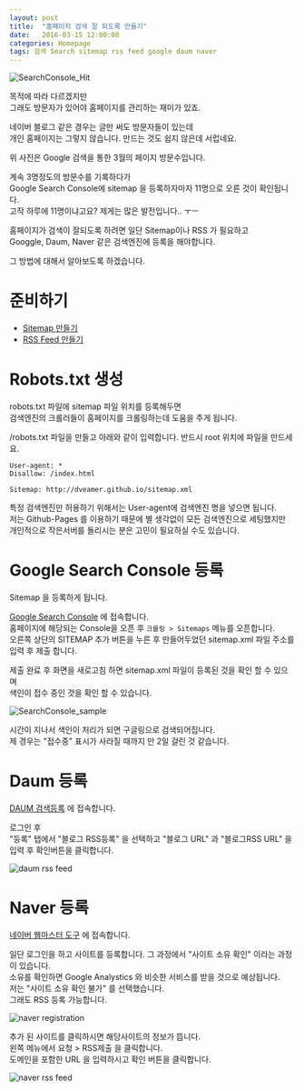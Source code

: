 ```yaml
---
layout: post
title:  "홈페이지 검색 잘 되도록 만들기"
date:   2016-03-15 12:00:00 
categories: Homepage
tags: 검색 Search sitemap rss feed google daum naver 
---
```


![SearchConsole_Hit](https://lh3.googleusercontent.com/wrtKRI9LBH4RC9PkwybmCtmLNq5DKtZ1zbPEwwWcLs4k5fmjT0HHv11uNUHVbgc7ZczCF-fxxftD-vyJq3jhLVNVgTirfC8R5SyuB7BD8cR_oaA29vhAElCXi9F3S0R1lXAO7oL1OPLZC40tbP6NhlC4cRvaSkPENcKPQKHCXfNBLLb0J8s3vkynvUlRE0HbVYcM6vG74vGfLiG43wO2fDdqtsfxQ2OfZKfl_ezQ5FcVY8Yc-NV_yu2nQwWMz9CvUHaYr3TSooI7IgZZOHxjOekvUeJQM-qkMfea2Chjcj3BImKQx__9V_-RBy6nNE7unHoz5yrHsbka6_xlQ89SqeLPJX6HWodCWIEeuLxEkFY8YLyIvGrF6A5mOiGYH5sOEWddYC9myv-EKhYReaeuzXfc98XvQyc8pKSWMRsDRR3vTq-XNElSKL-PMtymum8SdeMLx47QpaHFslhdVqRCUVQA5cM_u5P2WM0Yg4WEBUmmDMAvPSkwZNosoPBx5Dlod_HTeU_tlQgTLtp3rkLJ9-TGcEPKG6gHVtjnHo5qBgybLwWNO_4h1FVxrEDZxKbQ2KsM=w385-h683-no)  

목적에 따라 다르겠지만  
그래도 방문자가 있어야 홈페이지를 관리하는 재미가 있죠.  

네이버 블로그 같은 경우는 글만 써도 방문자들이 있는데  
개인 홈페이지는 그렇지 않습니다. 만드는 것도 쉽지 않은데 서럽네요.  

위 사진은 Google 검색을 통한 3월의 페이지 방문수입니다.  

<!--more-->

계속 3명정도의 방문수를 기록하다가  
Google Search Console에 sitemap 을 등록하자마자 11명으로 오른 것이 확인됩니다.  
고작 하루에 11명이냐고요? 제게는 많은 발전입니다.. ㅜㅡ  

홈페이지가 검색이 잘되도록 하려면 일단 Sitemap이나 RSS 가 필요하고  
Googgle, Daum, Naver 같은 검색엔진에 등록을 해야합니다.  

그 방법에 대해서 알아보도록 하겠습니다.  

# 준비하기
  * [Sitemap 만들기](/homepage/Sitemap.html)
  * [RSS Feed 만들기](/homepage/RSS-Feed.html)

# Robots.txt 생성

robots.txt 파일에 sitemap 파일 위치를 등록해두면  
검색엔진의 크롤러들이 홈페이지를 크롤링하는데 도움을 주게 됩니다.  

/robots.txt 파일을 만들고 아래와 같이 입력합니다. 반드시 root 위치에 파일을 만드세요.  

~~~
User-agent: *
Disallow: /index.html

Sitemap: http://dveamer.github.io/sitemap.xml
~~~

특정 검색엔진만 허용하기 위해서는 User-agent에 검색엔진 명을 넣으면 됩니다.  
저는 Github-Pages 를 이용하기 때문에 별 생각없이 모든 검색엔진으로 세팅했지만  
개인적으로 작은서버를 돌리시는 분은 고민이 필요하실 수도 있습니다.  

# Google Search Console 등록

Sitemap 을 등록하게 됩니다.  

[Google Search Console](https://www.google.com/webmasters/) 에 접속합니다.  
홈페이지에 해당되는 Console을 오픈 후 ```크롤링 > Sitemaps``` 메뉴를 오픈합니다.  
오른쪽 상단의 SITEMAP 추가 버튼을 누른 후 만들어두었던 sitemap.xml 파일 주소를 입력 후 제출 합니다.  

제출 완료 후 화면을 새로고침 하면 sitemap.xml 파일이 등록된 것을 확인 할 수 있으며  
색인이 접수 중인 것을 확인 할 수 있습니다.  

![SearchConsole_sample](https://lh3.googleusercontent.com/0QRzIfkzEXW8msaVZ08-7ekvqyxrc1KmH2ci78ZuFHHuIJmsajXCNUdPDJguqVWLPOVhBl5Jbu4FdfL8oPXPk_0ZONudVlV0TNzid-MtMF7rZp00YD-B6-snvL8K4JDtYfkkOIWZyOZPTg1TeyQ5vsuCE-xMORBIqtguRByfv8FYy00yJih3R-KfletZJzZ-KgUso9iiUZzTMhOJPFBIHkksJvSfugrywMclAednFn0l4Q5wyJ7uRBuiBwLJixyz69AmXwMw2MMSaMhCQvUii2ANGEymV0fHuCvIXbLzkEQ5lSoSqIeQpzT1rdAvyxwwtVPcONMNtEaAmgbT5XWLfPr26LX5WXvWdEFLUwcM0lIk_Pf8GM9ncrIYJMyM94lounWpiemmtDL9fqHK4Re5v5wmZK0axtnQ81yrOKLES3ZMezRBGdGTQwBRtfYk8WkPEJ0NJr1jurSyJ7WJX_mhkviXwp_2vK31udPP_1wurBWdI1Rk6zg6sxGlGTEeBzJl6N8S_YdCPKgty8YIM25lE0b2Y93Zgdwyz300H-eLElVg0x6y84i5OveAXbMvUMt_UqDe=w1280-h683-no)


시간이 지나서 색인이 처리가 되면 구글링으로 검색되어집니다.  
제 경우는 "접수중" 표시가 사라질 때까지 만 2일 걸린 것 같습니다.  


# Daum 등록

[DAUM 검색등록](https://register.search.daum.net/index.daum) 에 접속합니다.

로그인 후  
"등록" 탭에서 "블로그 RSS등록" 을 선택하고 "블로그 URL" 과 "블로그RSS URL" 을 입력 후 확인버튼을 클릭합니다. 

![daum rss feed](https://lh3.googleusercontent.com/8KiXI9yrt3jCl-eJOthd2HeER2zn3mw-j-wDrXQ35LTHvGG1qKf88Oz2g6KwpmKISjGGMVkyeswwDcilucwyUfN7oWUJym8kCoKmT1KJQ9sMi4NWrpFov0nnqz7cf6PzzhBEx1sLcVT2-zmYEFoMjJ_5aGntnXJSMqJWpWWWEI2wduxYy6SY6UJy00RZQ0UoeuG1FGPrhJBC6KeOPJ8bCooPh2rI4hsJTcYrlzeFSrhYWcOqODggT2CpoSDvFb5CGCuSG-n-ct8aZfsKd29yiSXDPq59JcQ0B4WGZ8gUjMQIns5O7e4mr3r-7EXJKg9h7Na7ov-YCDvI1OsxJ9y4nEa54SNaMnE1vMH8iwH9WD2P-2fv0Xz4C9ACwO9AHkSVTT8oCHI8tyiv4_a6JUmLFra-jLp3w41OSRUvJ6Cxcjx396Tuiqxax9x6h1I_ggKeH6A5xs9eiZSU0sq7Rga3gf1uQLBybJyiVLR3l3QkPJNQt4ofp_WKVhEUQrrZwKngUUknDWmwI1XA0DVevsb8G_E6IrDs4dXMYXvjCnpy2RhkStD_AmC_8rcpMkHE3IPZnYTL=w1310-h683-no)

# Naver 등록

[네이버 웹마스터 도구](http://webmastertool.naver.com/) 에 접속합니다.

일단 로그인을 하고 사이트를 등록합니다. 그 과정에서 "사이트 소유 확인" 이라는 과정이 있습니다.  
소유를 확인하면 Google Analystics 와 비슷한 서비스를 받을 것으로 예상됩니다.  
저는 "사이트 소유 확인 불가" 를 선택했습니다.  
그래도 RSS 등록 가능합니다.  

![naver registration](https://lh3.googleusercontent.com/XCiN7VXRiwvNymLRY0UVbosLHS2-yO-Mq79tn5HUj6ER5cKiIA0W8Fc4XbKmfnDnd_mj63hy7-he00jNdNaAn86Gb4cHV3N3zsFf2vGWjyFATjXirAC7KPAZWMpNcJU-x9urvzH0mXSvpd7qbIkwWvcYKrwj4X9SaK-NMi5uDnu9hjCGWd8k0UvyGY3cz7XEzlMl0bS8h75zid_E2cs1GXW298Ox1JznZSozkeNBSFS9Ec9z4dBgURrNBFF0giX5xT-gRn-sYegxX87PGerGtflqdgW1bHHTdEuQ15mOJFmuyvqHK7YZoHzGDieHGDM3H04QKpaFZ34x7rIrje-gPa_ZvBsA-A6nECXL60j6UtmZx-9EXNm4MXwgjk2yxryBO3JFaiHZnBBHyUV5564crhCzdTrOBbkcVfVl5TAaH6P_vZpoX3Uo3FjK0hl1MV7XKpQW8Vi5TqXmaiIFVwObw_QhEwkIX1mUoPYbrEey6DD4XsSiX9BZmMYst0nVlAQ-SOTMb8P9uPbdGdqEOZGox9Ks0vmwE9B2PyZCaF6GmHGYkImjJlYHI0Rc0tn6oZZ81vSR=w1319-h677-no)


추가 된 사이트를 클릭하시면 해당사이트의 정보가 뜹니다.  
왼쪽 메뉴에서 요청 > RSS제출 을 클릭합니다.  
도메인을 포함한 URL 을 입력하시고 확인 버튼을 클릭합니다.  

![naver rss feed](https://lh3.googleusercontent.com/8bYfpfCGRpa98MfPevx9RwbsV1KydI764rzSsxcWvXGlSVbPCAz8AWcJEZeY5MQf8QiFGYPxnehafAikHOzyHJ4p9N4UlerjDa5tTFW9RZeWT0-M8JJwmygFkiORxY1uGWWSTv__dGSkSSeKSaMpWNphIKkg6OcaGmTzBB11aYH7YMTNqkNNBR7QG7iwdEpaxT_hRFqxhwxHXaK9yAENMixNRhf3_jqADaahYHVwx_rPQkPBvEZwUgZsb_TeDuuMPrFGc2-Bt9DTmBu27Jw2-i9jNL50bJ5pTTT4nwEZOHjd7UtccHJwRT370Hz_4JXlYY50-FWWc8-I08lPH7VuoZ5T_8RVeTs0lNhybv7a0PuBtm6T1gj1Ek6sQAgz8Ncm_S0P8YSFAPBG5NOSZpLLtiuJSJmrJ9Ldb8O4Ye-RdjyCq5HZU9YK0OncHw08W1vXaxBPije2BPqFhProe0uLZQnXJzHFvfiEY1G2tz2he5cSC2hw1WZ8CzbsvVbb2WrDZPWhq_I_zcdTb6RrgmtbTy6nHsyPUZ7yRtZihk6cWRHXvffNutU5H_VR1ZXkDlBnyjSs=w1325-h680-no)



